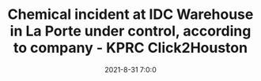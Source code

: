 ---
"title": "Chemical incident at IDC Warehouse in La Porte under control, according to company - KPRC Click2Houston"
"date": "2021-8-31 7:0:0"
"feed_name": "GOOGLENEWSINDUSTRIAL"
"feed_website": "https://news.google.com/search?q=industrial%2Bincident&hl=en-US&gl=US&ceid=US:en"
"feed_rss": "https://news.google.com/rss/search?q=industrial%2Bincident&hl=en-US&gl=US&ceid=US:en"
"link": "https://www.click2houston.com/news/local/2021/08/31/chemical-incident-at-idc-warehouse-in-la-porte-under-control-according-to-company/"
"file": "_posts/2021-1-1-05a0dc74e754440079164f76e37698703d9fa0b8.md"
"accident": "0"
"drilling": "0"
"dead": "0"
"injured": "0"
---